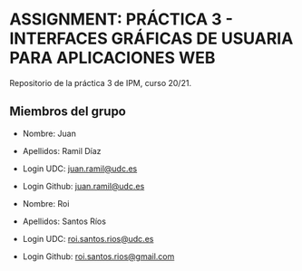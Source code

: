# ASSIGNMENT: PRÁCTICA 3 - INTERFACES GRÁFICAS DE USUARIA PARA APLICACIONES WEB

Repositorio de la práctica 3 de IPM, curso 20/21.

## Miembros del grupo

  * Nombre: Juan
  * Apellidos: Ramil Díaz
  * Login UDC: juan.ramil@udc.es
  * Login Github: juan.ramil@udc.es
  
  * Nombre: Roi
  * Apellidos: Santos Ríos
  * Login UDC: roi.santos.rios@udc.es
  * Login Github: roi.santos.rios@gmail.com

